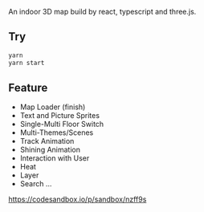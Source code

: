 An indoor 3D map build by react, typescript and three.js.

## Try

```sh
yarn
yarn start
```

## Feature
- Map Loader (finish)
- Text and Picture Sprites
- Single-Multi Floor Switch
- Multi-Themes/Scenes
- Track Animation
- Shining Animation
- Interaction with User
- Heat
- Layer
- Search
...


https://codesandbox.io/p/sandbox/nzff9s
